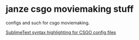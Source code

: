 # janze csgo moviemaking stuff

configs and such for csgo moviemaking.

[SublimeText syntax highlighting for CSGO config files](https://github.com/Janzzze/csgo-sublime-syntax/)